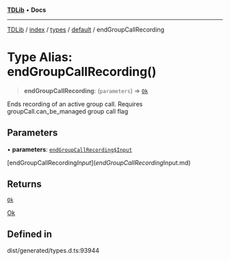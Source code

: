 [**TDLib**](../../../../../../README.md) • **Docs**

***

[TDLib](../../../../../../modules.md) / [index](../../../../../README.md) / [types](../../../README.md) / [default](../README.md) / endGroupCallRecording

# Type Alias: endGroupCallRecording()

> **endGroupCallRecording**: (`parameters`) => [`Ok`](Ok-1.md)

Ends recording of an active group call. Requires groupCall.can_be_managed group call flag

## Parameters

• **parameters**: [`endGroupCallRecording$Input`](endGroupCallRecording$Input.md)

[endGroupCallRecording$Input](endGroupCallRecording$Input.md)

## Returns

[`Ok`](Ok-1.md)

[Ok](Ok-1.md)

## Defined in

dist/generated/types.d.ts:93944
